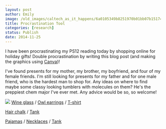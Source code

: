 ```yaml
---
layout: post
author: Emily
image: /old_images/caltech_as_it_happens/6a0105349b8251970b01bb07b15174970d.png
title: Procrastination Tool
categories: [research]
status: Publish
date: 2014-11-25
---
```



I have been procrastinating my PS12 reading today by shopping online for holiday gifts! Double procrastination by writing this blog post (and making the graphics using [Canva](https://www.canva.com/))!

I've found presents for my mother, my brother, my boyfriend, and four of my female friends. I'm still looking for presents for my father and for one male friend, who is the hardest man to shop for. Any ideas on where to find maybe some classy looking tumblers with molecules on them? He's the preppiest chem major I've ever met. Any advice would be so, so welcome!


![](/old_images/caltech_as_it_happens/6a0105349b8251970b01bb07b1517a970d.png)
[Wine glass](https://www.etsy.com/listing/198189713/mom-birthday-gift-mom-birthday-gifts-mom?ref=sr_gallery_17&amp;ga_search_query=wine+gift&amp;ga_order=most_relevant&amp;ga_campaign_label=etsy_finds&amp;ga_utm_source=newsletter&amp;ga_utm_campaign=etsy_finds_110714_17322457278_0_0&amp;ga_utm_medium=email&amp;ga_email_sent=1415357588&amp;ga_euid=Klk80jJDGkw2dRyjl7dqOTwQ57t8&amp;ga_eaid=10881288483&amp;ga_x_eaid=8755de6d32&amp;ga_ref=related&amp;ga_page=1&amp;ga_search_type=all&amp;ga_view_type=gallery) / [Owl earrings](https://www.modcloth.com/shop/earrings/hootin-and-hollerin-earrings) / [T-shirt](https://www.etsy.com/listing/210758106/funny-shirt-for-brother-worlds-okayest?ref=sr_gallery_1&amp;ga_search_query=world%27s+okayest+brother&amp;ga_search_type=all&amp;ga_view_type=gallery)

[Hair chalk](https://www.etsy.com/listing/118140174/sale-cool-colored-hair-chalks-4-pack?ref=sr_gallery_1&amp;ga_search_query=hair+chalk&amp;ga_search_type=all&amp;ga_view_type=gallery) / [Tank](https://www.lookhuman.com/design/53866-a-lannister-always-completes-his-reps)

[Pajamas](https://www.modcloth.com/shop/sleepwear/owl-good-things-pajamas) / [Necklaces](https://www.modcloth.com/shop/necklaces/gatsby-s-green-light-special-necklace-set-in-gold) / [Tank](https://www.lookhuman.com/design/29782-if-you-wanted-a-soft-serve)

